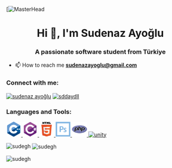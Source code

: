 [![MasterHead](https://www.reperiohumancapital.com/sites/default/files/2023-01/Programming%20Languages_3.png)
<h1 align="center">Hi 👋, I'm Sudenaz Ayoğlu</h1>
<h3 align="center">A passionate software student from Türkiye</h3>

- 📫 How to reach me **sudenazayoglu@gmail.com**

<h3 align="left">Connect with me:</h3>
<p align="left">
<a href="https://linkedin.com/in/sudenaz ayoğlu" target="blank"><img align="center" src="https://raw.githubusercontent.com/rahuldkjain/github-profile-readme-generator/master/src/images/icons/Social/linked-in-alt.svg" alt="sudenaz ayoğlu" height="30" width="40" /></a>
<a href="https://instagram.com/sddaydll" target="blank"><img align="center" src="https://raw.githubusercontent.com/rahuldkjain/github-profile-readme-generator/master/src/images/icons/Social/instagram.svg" alt="sddaydll" height="30" width="40" /></a>
</p>

<h3 align="left">Languages and Tools:</h3>
<p align="left"> <a href="https://www.w3schools.com/cpp/" target="_blank" rel="noreferrer"> <img src="https://raw.githubusercontent.com/devicons/devicon/master/icons/cplusplus/cplusplus-original.svg" alt="cplusplus" width="40" height="40"/> </a> <a href="https://www.w3schools.com/cs/" target="_blank" rel="noreferrer"> <img src="https://raw.githubusercontent.com/devicons/devicon/master/icons/csharp/csharp-original.svg" alt="csharp" width="40" height="40"/> </a> <a href="https://www.w3.org/html/" target="_blank" rel="noreferrer"> <img src="https://raw.githubusercontent.com/devicons/devicon/master/icons/html5/html5-original-wordmark.svg" alt="html5" width="40" height="40"/> </a> <a href="https://www.photoshop.com/en" target="_blank" rel="noreferrer"> <img src="https://raw.githubusercontent.com/devicons/devicon/master/icons/photoshop/photoshop-line.svg" alt="photoshop" width="40" height="40"/> </a> <a href="https://www.php.net" target="_blank" rel="noreferrer"> <img src="https://raw.githubusercontent.com/devicons/devicon/master/icons/php/php-original.svg" alt="php" width="40" height="40"/> </a> <a href="https://unity.com/" target="_blank" rel="noreferrer"> <img src="https://www.vectorlogo.zone/logos/unity3d/unity3d-icon.svg" alt="unity" width="40" height="40"/> </a> </p>

<p><img align="left" src="https://github-readme-stats.vercel.app/api/top-langs?username=sudegh&show_icons=true&locale=en&layout=compact" alt="sudegh" /></p>

<p>&nbsp;<img align="center" src="https://github-readme-stats.vercel.app/api?username=sudegh&show_icons=true&locale=en" alt="sudegh" /></p>

<p><img align="center" src="https://github-readme-streak-stats.herokuapp.com/?user=sudegh&" alt="sudegh" /></p>
